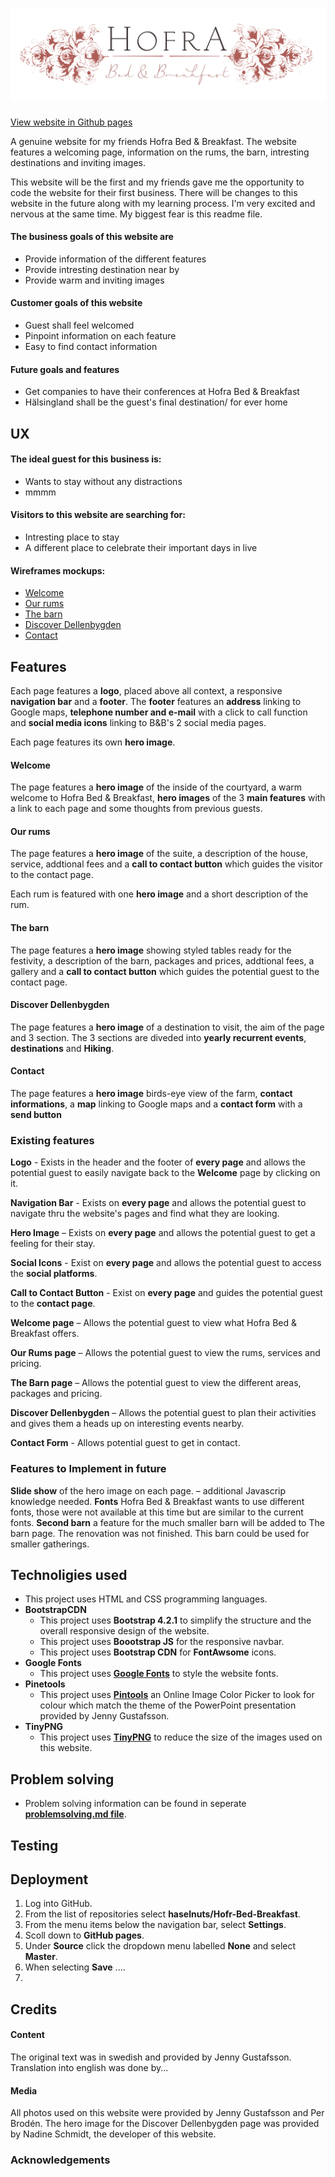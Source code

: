 <h1 align="center">
    <a href="https://github.com/haselnuts/Hofra-Bed-Breakfast" target="_blank"><img src="assets/images/logo.png"></a>
</h1><a href="

<div align="center">

[View website in Github pages](https://github.com/haselnuts/Hofra-Bed-Breakfast)
</div>

A genuine website for my friends Hofra Bed & Breakfast. The website features a welcoming page, information
 on the rums, the barn, intresting destinations and inviting images.

This website will be the first and my friends gave me the opportunity to code the website for their first business. 
There will be changes to this website in the future along with my learning process. 
I'm very excited and nervous at the same time. My biggest fear is this readme file.

#### The business goals of this website are
- Provide information of the different features
- Provide intresting destination near by
- Provide warm and inviting images

#### Customer goals of this website
- Guest shall feel welcomed
- Pinpoint information on each feature
- Easy to find contact information

#### Future goals and features
- Get companies to have their conferences at Hofra Bed & Breakfast
- Hälsingland shall be the guest's final destination/ for ever home

## UX
#### The ideal guest for this business is:
- Wants to stay without any distractions
- mmmm

#### Visitors to this website are searching for:
- Intresting place to stay
- A different place to celebrate their important days in live

#### Wireframes mockups:
- [Welcome](https://www.figma.com/file/MBrPn6xwBuE9RgPheqxibW/Hofra-Bed-%26-Breakfast?node-id=0%3A1)
- [Our rums](https://www.figma.com/file/MBrPn6xwBuE9RgPheqxibW/Hofra-Bed-%26-Breakfast?node-id=42%3A45)
- [The barn](https://www.figma.com/file/MBrPn6xwBuE9RgPheqxibW/Hofra-Bed-%26-Breakfast?node-id=2%3A24)
- [Discover Dellenbygden](https://www.figma.com/file/MBrPn6xwBuE9RgPheqxibW/Hofra-Bed-%26-Breakfast?node-id=2%3A25)
- [Contact](https://www.figma.com/file/MBrPn6xwBuE9RgPheqxibW/Hofra-Bed-%26-Breakfast?node-id=110%3A0)

## Features
Each page features a **logo**, placed above all context, a responsive **navigation bar** and a **footer**.
The **footer** features an **address** linking to Google maps, **telephone number and e-mail** with a click to call function and 
**social media icons** linking to B&B's 2 social media pages. 

Each page features its own **hero image**.

#### Welcome
The page features a **hero image** of the inside of the courtyard, a warm welcome to Hofra Bed & Breakfast, **hero images**
 of the 3 **main features** with a link to each page and some thoughts from previous guests. 

#### Our rums
The page features a **hero image** of the suite, a description of the house, service, addtional fees and a **call to contact button**
which guides the visitor to the contact page. 

Each rum is featured with one **hero image** and a short description of the rum.

#### The barn
The page features a **hero image** showing styled tables ready for the festivity, a description of the barn, packages and prices, 
addtional fees, a gallery and a **call to contact button** which guides the potential guest to the contact page. 

#### Discover Dellenbygden
The page features a **hero image** of a destination to visit, the aim of the page and 3 section. The 3 sections are diveded into
 **yearly recurrent events**, **destinations** and **Hiking**.

#### Contact
The page features a **hero image** birds-eye view of the farm, **contact informations**, a **map** linking to Google maps and a 
**contact form** with a **send button**

### Existing features
**Logo** - Exists in the header and the footer of **every page** and allows the potential guest to easily navigate back 
to the **Welcome** page by clicking on it.

**Navigation Bar** - Exists on **every page** and allows the potential guest to navigate thru the website's pages and find 
what they are looking.

**Hero Image** – Exists on **every page** and allows the potential guest to get a feeling for their stay.

**Social Icons** - Exist on **every page** and allows the potential guest to access the **social platforms**.

**Call to Contact Button** - Exist on **every page** and guides the potential guest to the **contact page**.

**Welcome page** – Allows the potential guest to view what Hofra Bed & Breakfast offers.

**Our Rums page** – Allows the potential guest to view the rums, services and pricing.

**The Barn page** – Allows the potential guest to view the different areas, packages and pricing.

**Discover Dellenbygden** – Allows the potential guest to plan their activities and gives them a heads up on interesting 
events nearby.

**Contact Form** - Allows potential guest to get in contact.

### Features to Implement in future
**Slide show** of the hero image on each page. – additional Javascrip knowledge needed.
**Fonts** Hofra Bed & Breakfast wants to use different fonts, those were not available at this time but are similar to the 
current fonts.
**Second barn** a feature for the much smaller barn will be added to The barn page. The renovation was not finished. This barn 
could be used for smaller gatherings.

## Technoligies used
- This project uses HTML and CSS programming languages.
- **BootstrapCDN**
  - This project uses **Bootstrap 4.2.1** to simplify the structure and the overall responsive design of the website.
  - This project uses **Boootstrap JS** for the responsive navbar.
  - This project uses **Bootstrap CDN** for **FontAwsome** icons.
- **Google Fonts**
  - This project uses **[Google Fonts](https://fonts.google.com/)** to style the website fonts.
- **Pinetools**
  - This project uses **[Pintools](https://pinetools.com/image-color-picker)** an Online Image Color Picker to look for colour 
  which match the theme of the PowerPoint presentation provided by Jenny Gustafsson.
- **TinyPNG**
  - This project uses **[TinyPNG](https://tinypng.com/)** to reduce the size of the images used on this website.

## Problem solving
- Problem solving information can be found in seperate 
**[problemsolving.md file](https://github.com/haselnuts/Hofra-Bed-Breakfast/blob/master/problemsolving.md)**.

## Testing

## Deployment
  1. Log into GitHub.
  2. From the list of repositories select **haselnuts/Hofr-Bed-Breakfast**.
  3. From the menu items below the navigation bar, select **Settings**.
  4. Scoll down to **GitHub pages**.
  5. Under **Source** click the dropdown menu labelled **None** and select **Master**.
  6. When selecting **Save** ....
  7.

## Credits
#### Content
The original text was in swedish and provided by Jenny Gustafsson. Translation into english was done by...

#### Media
All photos used on this website were provided by Jenny Gustafsson and Per Brodén.
The hero image for the Discover Dellenbygden page was provided by Nadine Schmidt, the developer of this website.

### Acknowledgements

